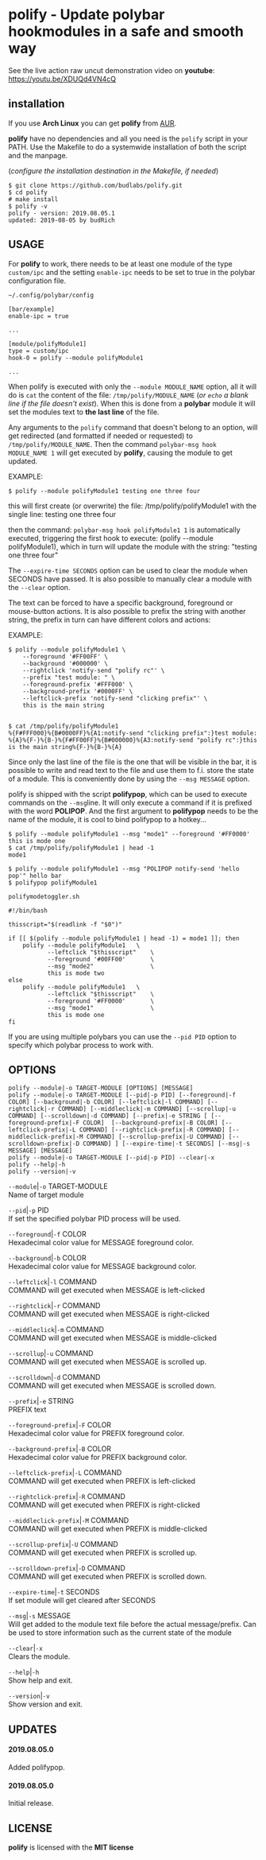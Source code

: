 # polify - Update polybar hookmodules in a safe and smooth way 

See the live action raw uncut demonstration video on
**youtube**: <https://youtu.be/XDUQd4VN4cQ>

## installation

If you use **Arch Linux** you can get **polify** from
[AUR](https://aur.archlinux.org/packages/polify/).  

**polify** have no dependencies and all you need is the
`polify` script in your PATH. Use the Makefile to do a
systemwide installation of both the script and the manpage.  

(*configure the installation destination in the Makefile,
if needed*)

```
$ git clone https://github.com/budlabs/polify.git
$ cd polify
# make install
$ polify -v
polify - version: 2019.08.05.1
updated: 2019-08-05 by budRich
```

USAGE
-----

For **polify** to work, there needs to be at least one
module of the type `custom/ipc` and the setting `enable-ipc`
needs to be set to true in the polybar configuration file.  

`~/.config/polybar/config`  
```
[bar/example]
enable-ipc = true

...

[module/polifyModule1]
type = custom/ipc
hook-0 = polify --module polifyModule1

...
```


When polify is executed with only the `--module
MODULE_NAME` option, all it will do is `cat` the content of
the file: `/tmp/polify/MODULE_NAME` (*or `echo` a blank line
if the file doesn't exist*). When this is done from a
**polybar** module it will set the modules text to **the
last line** of the file.  

Any arguments to the `polify` command that doesn't belong
to an option, will get redirected (and formatted if needed
or requested) to `/tmp/polify/MODULE_NAME`. Then the command
`polybar-msg hook MODULE_NAME 1` will get executed by
**polify**, causing the module to get updated.

EXAMPLE:  

```
$ polify --module polifyModule1 testing one three four
```


this will first create (or overwrite) the file:
/tmp/polify/polifyModule1 with the single line: testing one
three four

then the command: `polybar-msg hook polifyModule1 1` is
automatically executed, triggering the first hook to
execute: (polify --module polifyModule1), which in turn will
update the module with the string: "testing one three four"


The `--expire-time SECONDS` option can be used to clear the
module when SECONDS have passed. It is also possible to
manually clear a module with the `--clear` option.  

The text can be forced to have a specific background,
foreground or mouse-button actions. It is also possible to
prefix the string with another string, the prefix in turn
can have different colors and actions:  

EXAMPLE:  

```
$ polify --module polifyModule1 \
    --foreground '#FF00FF' \
    --background '#000000' \
    --rightclick 'notify-send "polify rc"' \
    --prefix "test module: " \
    --foreground-prefix '#FFF000' \
    --background-prefix '#0000FF' \
    --leftclick-prefix 'notify-send "clicking prefix"' \
    this is the main string


$ cat /tmp/polify/polifyModule1
%{F#FFF000}%{B#0000FF}%{A1:notify-send "clicking prefix":}test module: %{A}%{F-}%{B-}%{F#FF00FF}%{B#000000}%{A3:notify-send "polify rc":}this is the main string%{F-}%{B-}%{A}
```


Since only the last line of the file is the one that will
be visible in the bar, it is possible to write and read text
to the file and use them to f.i. store the state of a
module. This is conveniently done by using the `--msg
MESSAGE` option.  

polify is shipped with the script **polifypop**, which can
be used to execute commands on the `--msg`line. It will only
execute a command if it is prefixed with the word
**POLIPOP**. And the first argument to **polifypop** needs
to be the name of the module, it is cool to bind polifypop
to a hotkey...

```
$ polify --module polifyModule1 --msg "mode1" --foreground '#FF0000' this is mode one
$ cat /tmp/polify/polifyModule1 | head -1
mode1
```


```
$ polify --module polifyModule1 --msg "POLIPOP notify-send 'hello pop'" hello bar
$ polifypop polifyModule1
```


`polifymodetoggler.sh`  

``` shell
#!/bin/bash

thisscript="$(readlink -f "$0")"

if [[ $(polify --module polifyModule1 | head -1) = mode1 ]]; then
    polify --module polifyModule1   \
           --leftclick "$thisscript"    \
           --foreground '#00FF00'       \
           --msg "mode2"                \
           this is mode two
else 
    polify --module polifyModule1   \
           --leftclick "$thisscript"    \
           --foreground '#FF0000'       \
           --msg "mode1"                \
           this is mode one
fi
```


If you are using multiple polybars you can use the `--pid PID` option to specify which polybar process to work with.  


OPTIONS
-------

```
polify --module|-o TARGET-MODULE [OPTIONS] [MESSAGE]
polify --module|-o TARGET-MODULE [--pid|-p PID] [--foreground|-f COLOR] [--background|-b COLOR] [--leftclick|-l COMMAND] [--rightclick|-r COMMAND] [--middleclick|-m COMMAND] [--scrollup|-u COMMAND] [--scrolldown|-d COMMAND] [--prefix|-e STRING [ [--foreground-prefix|-F COLOR]  [--background-prefix|-B COLOR] [--leftclick-prefix|-L COMMAND] [--rightclick-prefix|-R COMMAND] [--middleclick-prefix|-M COMMAND] [--scrollup-prefix|-U COMMAND] [--scrolldown-prefix|-D COMMAND] ] [--expire-time|-t SECONDS] [--msg|-s MESSAGE] [MESSAGE]
polify --module|-o TARGET-MODULE [--pid|-p PID] --clear|-x
polify --help|-h
polify --version|-v
```


`--module`|`-o` TARGET-MODULE  
Name of target module

`--pid`|`-p` PID  
If set the specified polybar PID process will be used.

`--foreground`|`-f` COLOR  
Hexadecimal color value for MESSAGE foreground color.

`--background`|`-b` COLOR  
Hexadecimal color value for MESSAGE background color.

`--leftclick`|`-l` COMMAND  
COMMAND will get executed when MESSAGE is left-clicked

`--rightclick`|`-r` COMMAND  
COMMAND will get executed when MESSAGE is right-clicked

`--middleclick`|`-m` COMMAND  
COMMAND will get executed when MESSAGE is middle-clicked

`--scrollup`|`-u` COMMAND  
COMMAND will get executed when MESSAGE is scrolled up.

`--scrolldown`|`-d` COMMAND  
COMMAND will get executed when MESSAGE is scrolled down.

`--prefix`|`-e` STRING  
PREFIX text

`--foreground-prefix`|`-F` COLOR  
Hexadecimal color value for PREFIX foreground color.

`--background-prefix`|`-B` COLOR  
Hexadecimal color value for PREFIX background color.

`--leftclick-prefix`|`-L` COMMAND  
COMMAND will get executed when PREFIX is left-clicked

`--rightclick-prefix`|`-R` COMMAND  
COMMAND will get executed when PREFIX is right-clicked

`--middleclick-prefix`|`-M` COMMAND  
COMMAND will get executed when PREFIX is middle-clicked

`--scrollup-prefix`|`-U` COMMAND  
COMMAND will get executed when PREFIX is scrolled up.

`--scrolldown-prefix`|`-D` COMMAND  
COMMAND will get executed when PREFIX is scrolled down.

`--expire-time`|`-t` SECONDS  
If set module will get cleared after SECONDS

`--msg`|`-s` MESSAGE  
Will get added to the module text file before the actual
message/prefix. Can be used to store information such as the
current state of the module

`--clear`|`-x`  
Clears the module.

`--help`|`-h`  
Show help and exit.

`--version`|`-v`  
Show version and exit.

UPDATES
-------

#### 2019.08.05.0

Added polifypop.

#### 2019.08.05.0


Initial release.



LICENSE
-------

**polify** is licensed with the **MIT license**


